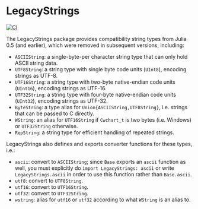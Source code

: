 # LegacyStrings

[![CI](https://github.com/JuliaStrings/LegacyStrings.jl/workflows/CI/badge.svg)](https://github.com/JuliaStrings/LegacyStrings.jl/actions?query=workflow%3ACI)

The LegacyStrings package provides compatibility string types from Julia 0.5 (and earlier), which were removed in subsequent versions, including:

- `ASCIIString`: a single-byte-per character string type that can only hold ASCII string data.
- `UTF8String`: a string type with single byte code units (`UInt8`), encoding strings as UTF-8.
- `UTF16String`: a string type with two-byte native-endian code units (`UInt16`), encoding strings as UTF-16.
- `UTF32String`: a string type with four-byte native-endian code units (`UInt32`), encoding strings as UTF-32.
- `ByteString`: a type alias for `Union{ASCIIString,UTF8String}`, i.e. strings that can be passed to C directly.
- `WString`: an alias for `UTF16String` if `Cwchart_t` is two bytes (i.e. Windows) or `UTF32String` otherwise.
- `RepString`: a string type for efficient handling of repeated strings.

LegacyStrings also defines and exports converter functions for these types, i.e.:

- `ascii`: convert to `ASCIIString`; since `Base` exports an `ascii` function as well, you must explicitly do `import LegacyStrings: ascii` or write `LegacyStrings.ascii` in order to use this function rather than `Base.ascii`.
- `utf8`: convert to `UTF8String`.
- `utf16`: convert to `UTF16String`.
- `utf32`: convert to `UTF32String`.
- `wstring`: alias for `utf16` or `utf32` according to what `WString` is an alias to.
